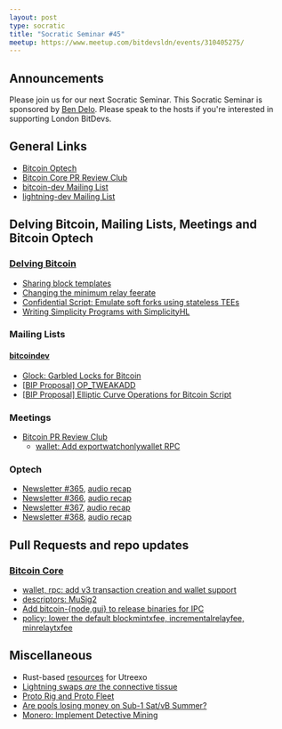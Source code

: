 ```yaml
---
layout: post
type: socratic
title: "Socratic Seminar #45"
meetup: https://www.meetup.com/bitdevsldn/events/310405275/
---
```


## Announcements

Please join us for our next Socratic Seminar. This Socratic Seminar is sponsored by [Ben Delo](https://twitter.com/bendelo).
Please speak to the hosts if you're interested in supporting London BitDevs.

## General Links

* [Bitcoin Optech](https://bitcoinops.org)
* [Bitcoin Core PR Review Club](https://bitcoincore.reviews)
* [bitcoin-dev Mailing List](https://lists.linuxfoundation.org/pipermail/bitcoin-dev)
* [lightning-dev Mailing List](https://lists.linuxfoundation.org/pipermail/lightning-dev)

## Delving Bitcoin, Mailing Lists, Meetings and Bitcoin Optech
### [Delving Bitcoin](https://delvingbitcoin.org/)
- [Sharing block templates](https://delvingbitcoin.org/t/sharing-block-templates/1906)
- [Changing the minimum relay feerate](https://delvingbitcoin.org/t/changing-the-minimum-relay-feerate/1886)
- [Confidential Script: Emulate soft forks using stateless TEEs](https://delvingbitcoin.org/t/confidential-script-emulate-soft-forks-using-stateless-tees/1918)
- [Writing Simplicity Programs with SimplicityHL](https://delvingbitcoin.org/t/writing-simplicity-programs-with-simplicityhl/1900)

### Mailing Lists
#### [bitcoindev](https://groups.google.com/g/bitcoindev)
- [Glock: Garbled Locks for Bitcoin](https://groups.google.com/g/bitcoindev/c/g_-Tfmjz0pw)
- [\[BIP Proposal\] OP\_TWEAKADD](https://groups.google.com/g/bitcoindev/c/-_geIB25zrg)
- [\[BIP Proposal\] Elliptic Curve Operations for Bitcoin Script](https://groups.google.com/g/bitcoindev/c/cnzeqBmHEu0)

### Meetings
- [Bitcoin PR Review Club](https://bitcoincore.reviews)
  - [wallet: Add exportwatchonlywallet RPC](https://bitcoincore.reviews/32489)

### Optech
- [Newsletter #365](https://bitcoinops.org/en/newsletters/2025/08/01/), [audio recap](https://bitcoinops.org/en/podcast/2025/08/05/)
- [Newsletter #366](https://bitcoinops.org/en/newsletters/2025/08/08/), [audio recap](https://bitcoinops.org/en/podcast/2025/08/12/)
- [Newsletter #367](https://bitcoinops.org/en/newsletters/2025/08/15/), [audio recap](https://bitcoinops.org/en/podcast/2025/08/19/)
- [Newsletter #368](https://bitcoinops.org/en/newsletters/2025/08/22/), [audio recap](https://bitcoinops.org/en/podcast/2025/08/26/)

## Pull Requests and repo updates
### [Bitcoin Core](https://github.com/bitcoin/bitcoin)
- [wallet, rpc: add v3 transaction creation and wallet support](https://github.com/bitcoin/bitcoin/pull/32896)
- [descriptors: MuSig2](https://github.com/bitcoin/bitcoin/pull/31244)
- [Add bitcoin-{node,gui} to release binaries for IPC](https://github.com/bitcoin/bitcoin/pull/31802)
- [policy: lower the default blockmintxfee, incrementalrelayfee, minrelaytxfee](https://github.com/bitcoin/bitcoin/pull/33106)

## Miscellaneous
- Rust-based [resources](https://x.com/dimahledba/status/1951213485104181669) for Utreexo
- [Lightning swaps *are* the connective tissue](https://insider.btcpp.dev/p/lightning-swaps-are-the-connective)
- [Proto Rig and Proto Fleet](https://proto.xyz/blog/posts/proto-rig-and-proto-fleet-a-paradigm-shift)
- [Are pools losing money on Sub-1 Sat/vB Summer?](https://x.com/mononautical/status/1956073741454336191)
- [Monero: Implement Detective Mining](https://github.com/monero-project/research-lab/issues/140)
